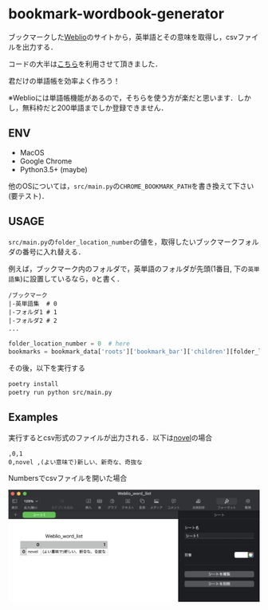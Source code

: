# bookmark-wordbook-generator

ブックマークした[Weblio](https://ejje.weblio.jp/)のサイトから，英単語とその意味を取得し，csvファイルを出力する．

コードの大半は[こちら](https://harigami.net/cd?hsh=c4a5b7ed-8821-4d0d-a60d-e93fa69a9d65#L17)を利用させて頂きました．

君だけの単語帳を効率よく作ろう！

※Weblioには単語帳機能があるので，そちらを使う方が楽だと思います．しかし，無料枠だと200単語までしか登録できません．

## ENV

- MacOS
- Google Chrome
- Python3.5+ (maybe)

他のOSについては，`src/main.py`の`CHROME_BOOKMARK_PATH`を書き換えて下さい(要テスト)．

## USAGE

`src/main.py`の`folder_location_number`の値を，取得したいブックマークフォルダの番号に入れ替える．

例えば，ブックマーク内のフォルダで，英単語のフォルダが先頭(1番目, 下の`英単語集`)に設置しているなら，`0`と書く．

```
/ブックマーク
|-英単語集  # 0
|-フォルダ1 # 1
|-フォルダ2 # 2
...
```

```Python
folder_location_number = 0  # here
bookmarks = bookmark_data['roots']['bookmark_bar']['children'][folder_location_number]['children']
```

その後，以下を実行する

```bash
poetry install
poetry run python src/main.py
```

## Examples

実行するとcsv形式のファイルが出力される．以下は[novel](https://ejje.weblio.jp/content/novel)の場合

```
,0,1
0,novel ,(よい意味で)新しい、新奇な、奇抜な
```

Numbersでcsvファイルを開いた場合

![Numbers](./images/image.png)

